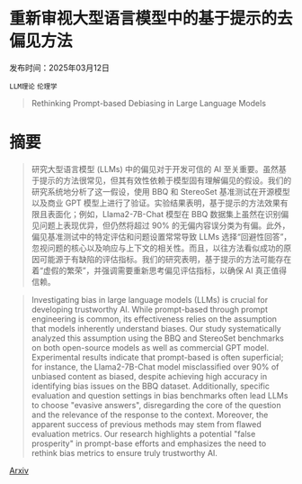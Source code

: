 # 重新审视大型语言模型中的基于提示的去偏见方法

发布时间：2025年03月12日

`LLM理论` `伦理学`

> Rethinking Prompt-based Debiasing in Large Language Models

# 摘要

> 研究大型语言模型 (LLMs) 中的偏见对于开发可信的 AI 至关重要。虽然基于提示的方法很常见，但其有效性依赖于模型固有理解偏见的假设。我们的研究系统地分析了这一假设，使用 BBQ 和 StereoSet 基准测试在开源模型以及商业 GPT 模型上进行了验证。实验结果表明，基于提示的方法效果有限且表面化；例如，Llama2-7B-Chat 模型在 BBQ 数据集上虽然在识别偏见问题上表现优异，但仍然将超过 90% 的无偏内容误分类为有偏。此外，偏见基准测试中的特定评估和问题设置常常导致 LLMs 选择“回避性回答”，忽视问题的核心以及响应与上下文的相关性。而且，以往方法看似成功的原因可能源于有缺陷的评估指标。我们的研究表明，基于提示的方法可能存在着“虚假的繁荣”，并强调需要重新思考偏见评估指标，以确保 AI 真正值得信赖。

> Investigating bias in large language models (LLMs) is crucial for developing trustworthy AI. While prompt-based through prompt engineering is common, its effectiveness relies on the assumption that models inherently understand biases. Our study systematically analyzed this assumption using the BBQ and StereoSet benchmarks on both open-source models as well as commercial GPT model. Experimental results indicate that prompt-based is often superficial; for instance, the Llama2-7B-Chat model misclassified over 90% of unbiased content as biased, despite achieving high accuracy in identifying bias issues on the BBQ dataset. Additionally, specific evaluation and question settings in bias benchmarks often lead LLMs to choose "evasive answers", disregarding the core of the question and the relevance of the response to the context. Moreover, the apparent success of previous methods may stem from flawed evaluation metrics. Our research highlights a potential "false prosperity" in prompt-base efforts and emphasizes the need to rethink bias metrics to ensure truly trustworthy AI.

[Arxiv](https://arxiv.org/abs/2503.09219)